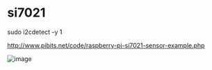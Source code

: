 # si7021


sudo i2cdetect -y 1




http://www.pibits.net/code/raspberry-pi-si7021-sensor-example.php

![image](https://github.com/riotgibbon/raspberrypi/blob/master/sensors/si7021/pi-and-si7021_bb.png)
